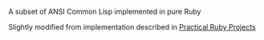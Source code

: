 A subset of ANSI Common Lisp implemented in pure Ruby

Slightly modified from implementation described in [Practical Ruby Projects](http://apress.com/book/view/9781590599112)
